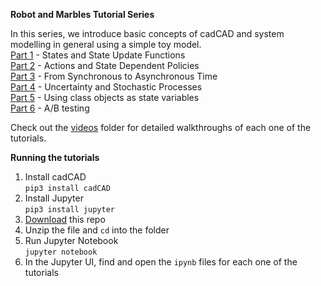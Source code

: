 **Robot and Marbles Tutorial Series**

In this series, we introduce basic concepts of cadCAD and system modelling in general using a simple toy model.  
[Part 1](robot-marbles-part-1/robot-marbles-part-1.ipynb) - States and State Update Functions  
[Part 2](robot-marbles-part-2/robot-marbles-part-2.ipynb) - Actions and State Dependent Policies  
[Part 3](robot-marbles-part-3/robot-marbles-part-3.ipynb) - From Synchronous to Asynchronous Time  
[Part 4](robot-marbles-part-4/robot-marbles-part-4.ipynb) - Uncertainty and Stochastic Processes  
[Part 5](robot-marbles-part-5/robot-marbles-part-5.ipynb) - Using class objects as state variables  
[Part 6](robot-marbles-part-6/robot-marbles-part-6.ipynb) - A/B testing  

Check out the [videos](videos) folder for detailed walkthroughs of each one of the tutorials.

**Running the tutorials**  
1. Install cadCAD  
`pip3 install cadCAD`  
2. Install Jupyter  
`pip3 install jupyter`  
3. [Download](https://github.com/BlockScience/cadCAD/archive/master.zip) this repo  
4. Unzip the file and `cd` into the folder  
5. Run Jupyter Notebook  
`jupyter notebook`  
6. In the Jupyter UI, find and open the `ipynb` files for each one of the tutorials  
